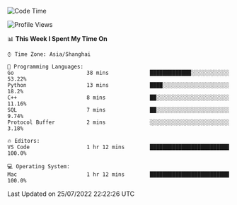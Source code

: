 <!--START_SECTION:waka-->
![Code Time](http://img.shields.io/badge/Code%20Time-0%20secs-blue)

![Profile Views](http://img.shields.io/badge/Profile%20Views-0-blue)

📊 **This Week I Spent My Time On** 

```text
⌚︎ Time Zone: Asia/Shanghai

💬 Programming Languages: 
Go                       38 mins             █████████████░░░░░░░░░░░░   53.22% 
Python                   13 mins             ████░░░░░░░░░░░░░░░░░░░░░   18.2% 
C++                      8 mins              ██░░░░░░░░░░░░░░░░░░░░░░░   11.16% 
SQL                      7 mins              ██░░░░░░░░░░░░░░░░░░░░░░░   9.74% 
Protocol Buffer          2 mins              ░░░░░░░░░░░░░░░░░░░░░░░░░   3.18%

🔥 Editors: 
VS Code                  1 hr 12 mins        █████████████████████████   100.0%

💻 Operating System: 
Mac                      1 hr 12 mins        █████████████████████████   100.0%

```


 Last Updated on 25/07/2022 22:22:26 UTC
<!--END_SECTION:waka-->